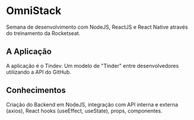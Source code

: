 # OmniStack
Semana de desenvolvimento com NodeJS, ReactJS e React Native através do treinamento da Rocketseat.

## A Aplicação
A aplicação é o Tindev. Um modelo de "Tinder" entre desenvolvedores utilizando a API do GitHub.

## Conhecimentos
Criação do Backend em NodeJS, integração com API interna e externa (axios), React hooks (useEffect, useState), props, componentes.
